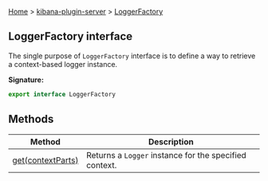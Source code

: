 [Home](./index) &gt; [kibana-plugin-server](./kibana-plugin-server.md) &gt; [LoggerFactory](./kibana-plugin-server.loggerfactory.md)

## LoggerFactory interface

The single purpose of `LoggerFactory` interface is to define a way to retrieve a context-based logger instance.

<b>Signature:</b>

```typescript
export interface LoggerFactory 
```

## Methods

|  Method | Description |
|  --- | --- |
|  [get(contextParts)](./kibana-plugin-server.loggerfactory.get.md) | Returns a <code>Logger</code> instance for the specified context. |

